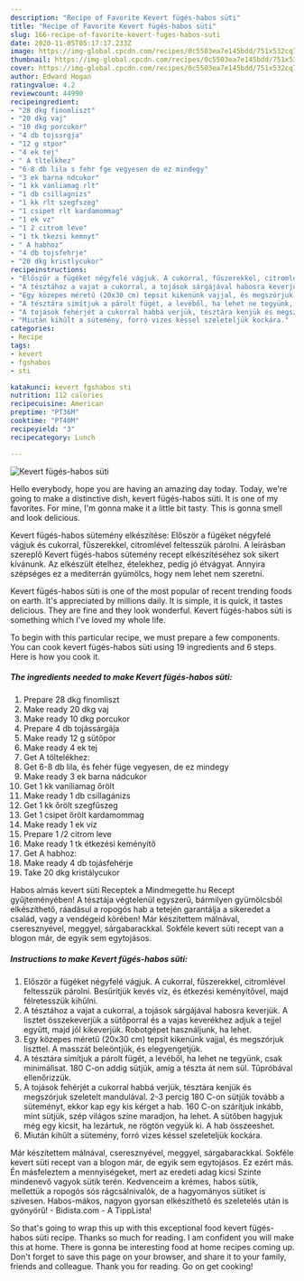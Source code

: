 ```yaml
---
description: "Recipe of Favorite Kevert fügés-habos süti"
title: "Recipe of Favorite Kevert fügés-habos süti"
slug: 166-recipe-of-favorite-kevert-fuges-habos-suti
date: 2020-11-05T05:17:17.233Z
image: https://img-global.cpcdn.com/recipes/0c5503ea7e145bdd/751x532cq70/kevert-fuges-habos-suti-recept-foto.jpg
thumbnail: https://img-global.cpcdn.com/recipes/0c5503ea7e145bdd/751x532cq70/kevert-fuges-habos-suti-recept-foto.jpg
cover: https://img-global.cpcdn.com/recipes/0c5503ea7e145bdd/751x532cq70/kevert-fuges-habos-suti-recept-foto.jpg
author: Edward Hogan
ratingvalue: 4.2
reviewcount: 44990
recipeingredient:
- "28 dkg finomliszt"
- "20 dkg vaj"
- "10 dkg porcukor"
- "4 db tojssrgja"
- "12 g stpor"
- "4 ek tej"
- " A tltelkhez"
- "6-8 db lila s fehr fge vegyesen de ez mindegy"
- "3 ek barna ndcukor"
- "1 kk vanliamag rlt"
- "1 db csillagnizs"
- "1 kk rlt szegfszeg"
- "1 csipet rlt kardamommag"
- "1 ek vz"
- "1 2 citrom leve"
- "1 tk tkezsi kemnyt"
- " A habhoz"
- "4 db tojsfehrje"
- "20 dkg kristlycukor"
recipeinstructions:
- "Először a fügéket négyfelé vágjuk. A cukorral, fűszerekkel, citromlével feltesszük párolni. Besűrítjük kevés víz, és étkezési keményítővel, majd félretesszük kihűlni."
- "A tésztához a vajat a cukorral, a tojások sárgájával habosra keverjük. A lisztet összekeverjük a sütőporral és a vajas keverékhez adjuk a tejjel együtt, majd jól kikeverjük. Robotgépet használjunk, ha lehet."
- "Egy közepes méretű (20x30 cm) tepsit kikenünk vajjal, és megszórjuk liszttel. A masszát beleöntjük, és elegyengetjük."
- "A tésztára simítjuk a párolt fügét, a levéből, ha lehet ne tegyünk, csak minimálisat. 180 C-on addig sütjük, amíg a tészta át nem sül. Tűpróbával ellenőrizzük."
- "A tojások fehérjét a cukorral habbá verjük, tésztára kenjük és megszórjuk szeletelt mandulával. 2-3 percig 180 C-on sütjük tovább a süteményt, ekkor kap egy kis kérget a hab. 160 C-on szárítjuk inkább, mint sütjük, szép világos színe maradjon, ha lehet. A sütőben hagyjuk még egy kicsit, ha lezártuk, ne rögtön vegyük ki. A hab összeeshet."
- "Miután kihűlt a sütemény, forró vizes késsel szeleteljük kockára."
categories:
- Recipe
tags:
- kevert
- fgshabos
- sti

katakunci: kevert fgshabos sti 
nutrition: 112 calories
recipecuisine: American
preptime: "PT36M"
cooktime: "PT40M"
recipeyield: "3"
recipecategory: Lunch

---
```



![Kevert fügés-habos süti](https://img-global.cpcdn.com/recipes/0c5503ea7e145bdd/751x532cq70/kevert-fuges-habos-suti-recept-foto.jpg)

Hello everybody, hope you are having an amazing day today. Today, we're going to make a distinctive dish, kevert fügés-habos süti. It is one of my favorites. For mine, I'm gonna make it a little bit tasty. This is gonna smell and look delicious.

Kevert fügés-habos sütemény elkészítése: Először a fügéket négyfelé vágjuk és cukorral, fűszerekkel, citromlével feltesszük párolni. A leírásban szereplő Kevert fügés-habos sütemény recept elkészítéséhez sok sikert kívánunk. Az elkészült ételhez, ételekhez, pedig jó étvágyat. Annyira szépséges ez a mediterrán gyümölcs, hogy nem lehet nem szeretni.

Kevert fügés-habos süti is one of the most popular of recent trending foods on earth. It's appreciated by millions daily. It is simple, it is quick, it tastes delicious. They are fine and they look wonderful. Kevert fügés-habos süti is something which I've loved my whole life.


To begin with this particular recipe, we must prepare a few components. You can cook kevert fügés-habos süti using 19 ingredients and 6 steps. Here is how you cook it.

<!--inarticleads1-->

##### The ingredients needed to make Kevert fügés-habos süti:

1. Prepare 28 dkg finomliszt
1. Make ready 20 dkg vaj
1. Make ready 10 dkg porcukor
1. Prepare 4 db tojássárgája
1. Make ready 12 g sütőpor
1. Make ready 4 ek tej
1. Get  A töltelékhez:
1. Get 6-8 db lila, és fehér füge vegyesen, de ez mindegy
1. Make ready 3 ek barna nádcukor
1. Get 1 kk vaníliamag őrölt
1. Make ready 1 db csillagánizs
1. Get 1 kk őrölt szegfűszeg
1. Get 1 csipet őrölt kardamommag
1. Make ready 1 ek víz
1. Prepare 1 /2 citrom leve
1. Make ready 1 tk étkezési keményítő
1. Get  A habhoz:
1. Make ready 4 db tojásfehérje
1. Take 20 dkg kristálycukor


Habos almás kevert süti Receptek a Mindmegette.hu Recept gyűjteményében! A tésztája végtelenül egyszerű, bármilyen gyümölcsből elkészíthető, ráadásul a ropogós hab a tetején garantálja a sikeredet a család, vagy a vendégeid körében! Már készítettem málnával, cseresznyével, meggyel, sárgabarackkal. Sokféle kevert süti recept van a blogon már, de egyik sem egytojásos. 

<!--inarticleads2-->

##### Instructions to make Kevert fügés-habos süti:

1. Először a fügéket négyfelé vágjuk. A cukorral, fűszerekkel, citromlével feltesszük párolni. Besűrítjük kevés víz, és étkezési keményítővel, majd félretesszük kihűlni.
1. A tésztához a vajat a cukorral, a tojások sárgájával habosra keverjük. A lisztet összekeverjük a sütőporral és a vajas keverékhez adjuk a tejjel együtt, majd jól kikeverjük. Robotgépet használjunk, ha lehet.
1. Egy közepes méretű (20x30 cm) tepsit kikenünk vajjal, és megszórjuk liszttel. A masszát beleöntjük, és elegyengetjük.
1. A tésztára simítjuk a párolt fügét, a levéből, ha lehet ne tegyünk, csak minimálisat. 180 C-on addig sütjük, amíg a tészta át nem sül. Tűpróbával ellenőrizzük.
1. A tojások fehérjét a cukorral habbá verjük, tésztára kenjük és megszórjuk szeletelt mandulával. 2-3 percig 180 C-on sütjük tovább a süteményt, ekkor kap egy kis kérget a hab. 160 C-on szárítjuk inkább, mint sütjük, szép világos színe maradjon, ha lehet. A sütőben hagyjuk még egy kicsit, ha lezártuk, ne rögtön vegyük ki. A hab összeeshet.
1. Miután kihűlt a sütemény, forró vizes késsel szeleteljük kockára.


Már készítettem málnával, cseresznyével, meggyel, sárgabarackkal. Sokféle kevert süti recept van a blogon már, de egyik sem egytojásos. Ez ezért más. Én másfeleztem a mennyiségeket, mert az eredeti adag kicsi Szinte mindenevő vagyok sütik terén. Kedvenceim a krémes, habos sütik, mellettük a ropogós sós rágcsálnivalók, de a hagyományos sütiket is szívesen. Habos-mákos, nagyon gyorsan elkészíthető és szeletelés után is gyönyörű! - Bidista.com - A TippLista! 

So that's going to wrap this up with this exceptional food kevert fügés-habos süti recipe. Thanks so much for reading. I am confident you will make this at home. There is gonna be interesting food at home recipes coming up. Don't forget to save this page on your browser, and share it to your family, friends and colleague. Thank you for reading. Go on get cooking!
